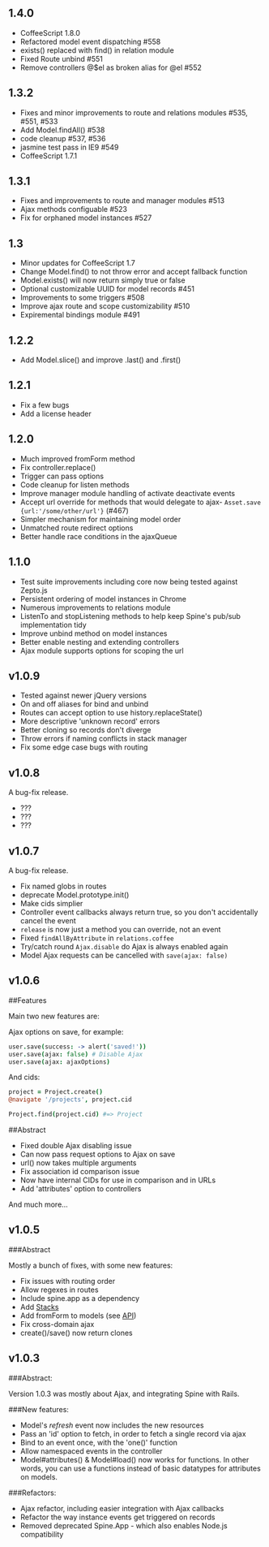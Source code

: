 ## 1.4.0
* CoffeeScript 1.8.0
* Refactored model event dispatching #558
* exists() replaced with find() in relation module
* Fixed Route unbind #551
* Remove controllers @$el as broken alias for @el #552

## 1.3.2
* Fixes and minor improvements to route and relations modules #535, #551, #533
* Add Model.findAll() #538
* code cleanup #537, #536
* jasmine test pass in IE9 #549
* CoffeeScript 1.7.1

## 1.3.1
* Fixes and improvements to route and manager modules #513
* Ajax methods configuable #523
* Fix for orphaned model instances #527

## 1.3
* Minor updates for CoffeeScript 1.7
* Change Model.find() to not throw error and accept fallback function
* Model.exists() will now return simply true or false
* Optional customizable UUID for model records #451
* Improvements to some triggers #508
* Improve ajax route and scope customizability #510
* Expiremental bindings module #491

## 1.2.2
* Add Model.slice() and improve .last() and .first()

## 1.2.1
* Fix a few bugs
* Add a license header

## 1.2.0
* Much improved fromForm method
* Fix controller.replace()
* Trigger can pass options
* Code cleanup for listen methods
* Improve manager module handling of activate deactivate events
* Accept url override for methods that would delegate to ajax- `Asset.save {url:'/some/other/url'}` (#467)
* Simpler mechanism for maintaining model order
* Unmatched route redirect options
* Better handle race conditions in the ajaxQueue

## 1.1.0
* Test suite improvements including core now being tested against Zepto.js
* Persistent ordering of model instances in Chrome 
* Numerous improvements to relations module
* ListenTo and stopListening methods to help keep Spine's pub/sub implementation tidy
* Improve unbind method on model instances
* Better enable nesting and extending controllers
* Ajax module supports options for scoping the url

## v1.0.9

* Tested against newer jQuery versions
* On and off aliases for bind and unbind
* Routes can accept option to use history.replaceState()
* More descriptive 'unknown record' errors
* Better cloning so records don't diverge
* Throw errors if naming conflicts in stack manager
* Fix some edge case bugs with routing

## v1.0.8

A bug-fix release.

* ???
* ???
* ???

## v1.0.7

A bug-fix release.

* Fix named globs in routes
* deprecate Model.prototype.init()
* Make cids simplier
* Controller event callbacks always return true, so you don't accidentally cancel the event
* `release` is now just a method you can override, not an event
* Fixed `findAllByAttribute` in `relations.coffee`
* Try/catch round `Ajax.disable` do Ajax is always enabled again
* Model Ajax requests can be cancelled with `save(ajax: false)`

## v1.0.6

##Features

Main two new features are:

Ajax options on save, for example:

```coffeescript
user.save(success: -> alert('saved!'))
user.save(ajax: false) # Disable Ajax
user.save(ajax: ajaxOptions)
```

And cids:

```coffeescript
project = Project.create()
@navigate '/projects', project.cid

Project.find(project.cid) #=> Project
```

##Abstract

* Fixed double Ajax disabling issue
* Can now pass request options to Ajax on save
* url() now takes multiple arguments
* Fix association id comparison issue
* Now have internal CIDs for use in comparison and in URLs
* Add 'attributes' option to controllers

And much more...

## v1.0.5

###Abstract

Mostly a bunch of fixes, with some new features:

* Fix issues with routing order
* Allow regexes in routes
* Include spine.app as a dependency
* Add [Stacks](http://spinejs.com/docs/stacks)
* Add fromForm to models (see [API](http://spinejs.com/api/models))
* Fix cross-domain ajax
* create()/save() now return clones

## v1.0.3

###Abstract:

Version 1.0.3 was mostly about Ajax, and integrating Spine with Rails.

###New features:

* Model's *refresh* event now includes the new resources
* Pass an 'id' option to fetch, in order to fetch a single record via ajax
* Bind to an event once, with the 'one()' function
* Allow namespaced events in the controller
* Model#attributes() & Model#load() now works for functions. In other words, you can use a functions instead of basic datatypes for attributes on models.

###Refactors:

* Ajax refactor, including easier integration with Ajax callbacks
* Refactor the way instance events get triggered on records
* Removed deprecated Spine.App - which also enables Node.js compatibility
 
